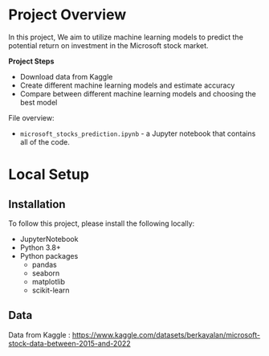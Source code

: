 # Project Overview

In this project, We aim to utilize machine learning models to predict the potential return on investment in the Microsoft stock market.

**Project Steps**

* Download data from Kaggle
* Create different machine learning models and estimate accuracy
* Compare between different machine learning models and choosing the best model

File overview:

* `microsoft_stocks_prediction.ipynb` - a Jupyter notebook that contains all of the code.

# Local Setup

## Installation

To follow this project, please install the following locally:

* JupyterNotebook
* Python 3.8+
* Python packages
    * pandas
    * seaborn 
    * matplotlib
    * scikit-learn

## Data

Data from Kaggle : https://www.kaggle.com/datasets/berkayalan/microsoft-stock-data-between-2015-and-2022 
